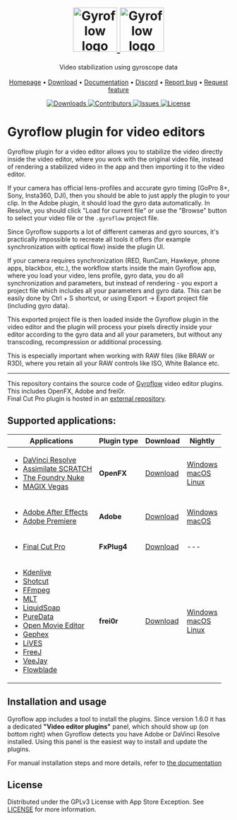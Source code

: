 <p align="center">
  <h1 align="center">
    <a href="https://github.com/gyroflow/gyroflow-plugins#gh-light-mode-only">
      <img src="https://raw.githubusercontent.com/gyroflow/gyroflow/master/resources/logo_black.svg" alt="Gyroflow logo" height="100">
    </a>
    <a href="https://github.com/gyroflow/gyroflow-plugins#gh-dark-mode-only">
      <img src="https://raw.githubusercontent.com/gyroflow/gyroflow/master/resources/logo_white.svg" alt="Gyroflow logo" height="100">
    </a>
  </h1>

  <p align="center">
    Video stabilization using gyroscope data
    <br/>
    <br/>
    <a href="https://gyroflow.xyz">Homepage</a> •
    <a href="https://github.com/gyroflow/gyroflow-plugins/releases">Download</a> •
    <a href="https://docs.gyroflow.xyz">Documentation</a> •
    <a href="https://discord.gg/WfxZZXjpke">Discord</a> •
    <a href="https://github.com/gyroflow/gyroflow-plugins/issues">Report bug</a> •
    <a href="https://github.com/gyroflow/gyroflow-plugins/issues">Request feature</a>
  </p>
  <p align="center">
    <a href="https://github.com/gyroflow/gyroflow-plugins/releases">
      <img src="https://img.shields.io/github/downloads/gyroflow/gyroflow-plugins/total" alt="Downloads">
    </a>
    <a href="https://github.com/gyroflow/gyroflow-plugins/graphs/contributors">
      <img src="https://img.shields.io/github/contributors/gyroflow/gyroflow-plugins?color=dark-green" alt="Contributors">
    </a>
    <a href="https://github.com/gyroflow/gyroflow-plugins/issues/">
      <img src="https://img.shields.io/github/issues/gyroflow/gyroflow-plugins" alt="Issues">
    </a>
    <a href="https://github.com/gyroflow/gyroflow-plugins/blob/master/LICENSE">
      <img src="https://img.shields.io/github/license/gyroflow/gyroflow-plugins" alt="License">
    </a>
  </p>
</p>

# Gyroflow plugin for video editors
Gyroflow plugin for a video editor allows you to stabilize the video directly inside the video editor, where you work with the original video file, instead of rendering a stabilized video in the app and then importing it to the video editor.

If your camera has official lens-profiles and accurate gyro timing (GoPro 8+, Sony, Insta360, DJI), then you should be able to just apply the plugin to your clip. In the Adobe plugin, it should load the gyro data automatically. In Resolve, you should click "Load for current file" or use the "Browse" button to select your video file or the `.gyroflow` project file.

Since Gyroflow supports a lot of different cameras and gyro sources, it's practically impossible to recreate all tools it offers (for example synchronization with optical flow) inside the plugin UI.

If your camera requires synchronization (RED, RunCam, Hawkeye, phone apps, blackbox, etc.), the workflow starts inside the main Gyroflow app, where you load your video, lens profile, gyro data, you do all synchronization and parameters, but instead of rendering - you export a project file which includes all your parameters and gyro data. This can be easily done by Ctrl + S shortcut, or using Export -> Export project file (including gyro data).

This exported project file is then loaded inside the Gyroflow plugin in the video editor and the plugin will process your pixels directly inside your editor according to the gyro data and all your parameters, but without any transcoding, recompression or additional processing.

This is especially important when working with RAW files (like BRAW or R3D), where you retain all your RAW controls like ISO, White Balance etc.

<hr>

This repository contains the source code of [Gyroflow](https://github.com/gyroflow/gyroflow) video editor plugins. This includes OpenFX, Adobe and frei0r.<br>
Final Cut Pro plugin is hosted in an [external repository](https://github.com/latenitefilms/GyroflowToolbox/).

## Supported applications:
| Applications | Plugin type | Download | Nightly |
| ------------- | ------------- | ------------- | ------------- |
| <ul><li>[DaVinci Resolve](https://www.blackmagicdesign.com/products/davinciresolve)</li><li>[Assimilate SCRATCH](https://www.assimilateinc.com/products/)</li><li>[The Foundry Nuke](https://www.foundry.com/products/nuke-family/nuke)</li><li>[MAGIX Vegas](https://www.vegascreativesoftware.com/us/vegas-pro/)</li></ul> | **OpenFX** | [Download](https://github.com/gyroflow/gyroflow-plugins/releases) | [Windows](https://nightly.link/gyroflow/gyroflow-plugins/workflows/release/main/Gyroflow-OpenFX-windows.zip)<br>[macOS](https://nightly.link/gyroflow/gyroflow-plugins/workflows/release/main/Gyroflow-OpenFX-macos.zip)<br>[Linux](https://nightly.link/gyroflow/gyroflow-plugins/workflows/release/main/Gyroflow-OpenFX-linux.zip) |
| <ul><li>[Adobe After Effects](https://www.adobe.com/products/aftereffects.html)</li><li>[Adobe Premiere](https://www.adobe.com/products/premiere.html)</li></ul> | **Adobe**  | [Download](https://github.com/gyroflow/gyroflow-plugins/releases) | [Windows](https://nightly.link/gyroflow/gyroflow-plugins/workflows/release/main/Gyroflow-Adobe-windows.zip)<br>[macOS](https://nightly.link/gyroflow/gyroflow-plugins/workflows/release/main/Gyroflow-Adobe-macos.zip) |
| <ul><li>[Final Cut Pro](https://www.apple.com/final-cut-pro/)</li></ul> | **FxPlug4**  | [Download](https://gyroflowtoolbox.io/) | --- |
| <ul><li>[Kdenlive](https://www.kdenlive.org/)</li><li>[Shotcut](https://www.shotcut.org/)</li><li>[FFmpeg](https://ffmpeg.org)</li><li>[MLT](https://www.mltframework.org/)</li><li>[LiquidSoap](https://www.liquidsoap.info/)</li><li>[PureData](https://puredata.info/)</li><li>[Open Movie Editor](http://www.openmovieeditor.org/)</li><li>[Gephex](https://gephex.org/)</li><li>[LiVES](http://lives.sf.net)</li><li>[FreeJ](https://freej.dyne.org)</li><li>[VeeJay](http://veejayhq.net)</li><li>[Flowblade](https://jliljebl.github.io/flowblade/)</li></ul> | **frei0r**  | [Download](https://github.com/gyroflow/gyroflow-plugins/releases) | [Windows](https://nightly.link/gyroflow/gyroflow-plugins/workflows/release/main/Gyroflow-frei0r-windows.zip)<br>[macOS](https://nightly.link/gyroflow/gyroflow-plugins/workflows/release/main/Gyroflow-frei0r-macos.zip)<br>[Linux](https://nightly.link/gyroflow/gyroflow-plugins/workflows/release/main/Gyroflow-frei0r-linux.zip) |

## Installation and usage
Gyroflow app includes a tool to install the plugins. Since version 1.6.0 it has a dedicated **"Video editor plugins"** panel, which should show up (on bottom right) when Gyroflow detects you have Adobe or DaVinci Resolve installed. Using this panel is the easiest way to install and update the plugins.

For manual installation steps and more details, refer to [the documentation](https://docs.gyroflow.xyz/app/video-editor-plugins/general-plugin-workflow)

## License

Distributed under the GPLv3 License with App Store Exception. See [LICENSE](https://github.com/gyroflow/gyroflow-plugins/blob/main/LICENSE) for more information.
